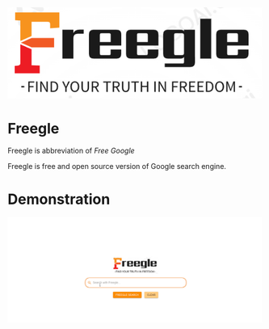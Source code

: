 ![Alt text](src/assets/img.png)

# Freegle
Freegle is abbreviation of *Free Google*

Freegle is free and open source version of Google search engine.

# Demonstration
![Animation Demo](src/assets/video.gif)

